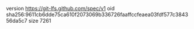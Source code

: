 version https://git-lfs.github.com/spec/v1
oid sha256:9611cb6dde75ca610f2073069b336726faaffccfeaea03fdf577c384356da5c7
size 7261
